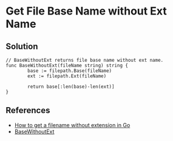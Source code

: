 # Get File Base Name without Ext Name

## Solution
```
// BaseWithoutExt returns file base name without ext name.
func BaseWithoutExt(fileName string) string {
        base := filepath.Base(fileName)
        ext := filepath.Ext(fileName)

        return base[:len(base)-len(ext)]
}
```

## References
* [How to get a filename without extension in Go](https://freshman.tech/snippets/go/filename-no-extension/)
* [BaseWithoutExt](https://pkg.go.dev/github.com/northbright/pathelper@v1.0.7#BaseWithoutExt)
